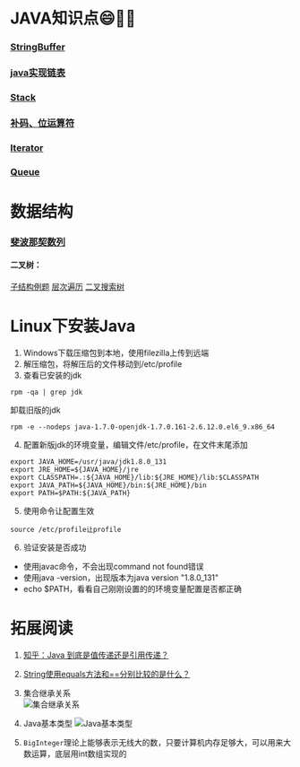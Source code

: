# JAVA知识点:smile::icecream::tada:
### [StringBuffer](http://www.runoob.com/java/java-stringbuffer.html)
### [java实现链表](https://github.com/kanonjz/learn-java/blob/master/newcoder/Exe3.java)
### [Stack](http://www.runoob.com/java/java-stack-class.html)
### [补码、位运算符](https://github.com/kanonjz/learn-java/blob/master/newcoder/Exe11.java)
### [Iterator](http://www.runoob.com/java/collection-iterator.html)
### [Queue](http://www.runoob.com/java/data-queue.html)

# 数据结构
### [斐波那契数列](https://github.com/kanonjz/learn-java/blob/master/newcoder/Exe8.java)
#### 二叉树：
[子结构例题](https://github.com/kanonjz/learn-java/blob/master/newcoder/Exe17.java) 
[层次遍历](https://github.com/kanonjz/learn-java/blob/master/newcoder/Exe22.java)
[二叉搜索树](https://github.com/kanonjz/learn-java/blob/master/newcoder/Exe23.java)

# Linux下安装Java
1. Windows下载压缩包到本地，使用filezilla上传到远端
2. 解压缩包，将解压后的文件移动到/etc/profile
3. 查看已安装的jdk
```
rpm -qa | grep jdk
```
卸载旧版的jdk
```
rpm -e --nodeps java-1.7.0-openjdk-1.7.0.161-2.6.12.0.el6_9.x86_64
```
4. 配置新版jdk的环境变量，编辑文件/etc/profile，在文件末尾添加
```
export JAVA_HOME=/usr/java/jdk1.8.0_131
export JRE_HOME=${JAVA_HOME}/jre
export CLASSPATH=.:${JAVA_HOME}/lib:${JRE_HOME}/lib:$CLASSPATH
export JAVA_PATH=${JAVA_HOME}/bin:${JRE_HOME}/bin
export PATH=$PATH:${JAVA_PATH}
```
5. 使用命令让配置生效
```
source /etc/profile让profile
```
6. 验证安装是否成功
- 使用javac命令，不会出现command not found错误
- 使用java -version，出现版本为java version "1.8.0_131"
- echo $PATH，看看自己刚刚设置的的环境变量配置是否都正确


# 拓展阅读
1. [知乎：Java 到底是值传递还是引用传递？](https://www.zhihu.com/question/31203609)
2. [String使用equals方法和==分别比较的是什么？](http://blog.csdn.net/wangdong20/article/details/8566217)

3. 集合继承关系  
![集合继承关系](http://oyrpkn4bk.bkt.clouddn.com/java%E9%9B%86%E5%90%88%E7%BB%A7%E6%89%BF%E5%85%B3%E7%B3%BB%E5%9B%BE.png)

4. Java基本类型
![Java基本类型](http://oyrpkn4bk.bkt.clouddn.com/Java%E5%9F%BA%E6%9C%AC%E7%B1%BB%E5%9E%8B.png)

5. `BigInteger`理论上能够表示无线大的数，只要计算机内存足够大，可以用来大数运算，底层用int数组实现的
